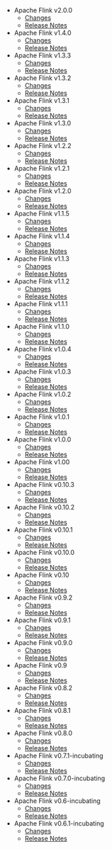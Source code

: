 
<!---
# Licensed to the Apache Software Foundation (ASF) under one
# or more contributor license agreements.  See the NOTICE file
# distributed with this work for additional information
# regarding copyright ownership.  The ASF licenses this file
# to you under the Apache License, Version 2.0 (the
# "License"); you may not use this file except in compliance
# with the License.  You may obtain a copy of the License at
#
#     http://www.apache.org/licenses/LICENSE-2.0
#
# Unless required by applicable law or agreed to in writing, software
# distributed under the License is distributed on an "AS IS" BASIS,
# WITHOUT WARRANTIES OR CONDITIONS OF ANY KIND, either express or implied.
# See the License for the specific language governing permissions and
# limitations under the License.
-->
* Apache Flink v2.0.0
    * [Changes](2.0.0/CHANGES.2.0.0.md)
    * [Release Notes](2.0.0/RELEASENOTES.2.0.0.md)
* Apache Flink v1.4.0
    * [Changes](1.4.0/CHANGES.1.4.0.md)
    * [Release Notes](1.4.0/RELEASENOTES.1.4.0.md)
* Apache Flink v1.3.3
    * [Changes](1.3.3/CHANGES.1.3.3.md)
    * [Release Notes](1.3.3/RELEASENOTES.1.3.3.md)
* Apache Flink v1.3.2
    * [Changes](1.3.2/CHANGES.1.3.2.md)
    * [Release Notes](1.3.2/RELEASENOTES.1.3.2.md)
* Apache Flink v1.3.1
    * [Changes](1.3.1/CHANGES.1.3.1.md)
    * [Release Notes](1.3.1/RELEASENOTES.1.3.1.md)
* Apache Flink v1.3.0
    * [Changes](1.3.0/CHANGES.1.3.0.md)
    * [Release Notes](1.3.0/RELEASENOTES.1.3.0.md)
* Apache Flink v1.2.2
    * [Changes](1.2.2/CHANGES.1.2.2.md)
    * [Release Notes](1.2.2/RELEASENOTES.1.2.2.md)
* Apache Flink v1.2.1
    * [Changes](1.2.1/CHANGES.1.2.1.md)
    * [Release Notes](1.2.1/RELEASENOTES.1.2.1.md)
* Apache Flink v1.2.0
    * [Changes](1.2.0/CHANGES.1.2.0.md)
    * [Release Notes](1.2.0/RELEASENOTES.1.2.0.md)
* Apache Flink v1.1.5
    * [Changes](1.1.5/CHANGES.1.1.5.md)
    * [Release Notes](1.1.5/RELEASENOTES.1.1.5.md)
* Apache Flink v1.1.4
    * [Changes](1.1.4/CHANGES.1.1.4.md)
    * [Release Notes](1.1.4/RELEASENOTES.1.1.4.md)
* Apache Flink v1.1.3
    * [Changes](1.1.3/CHANGES.1.1.3.md)
    * [Release Notes](1.1.3/RELEASENOTES.1.1.3.md)
* Apache Flink v1.1.2
    * [Changes](1.1.2/CHANGES.1.1.2.md)
    * [Release Notes](1.1.2/RELEASENOTES.1.1.2.md)
* Apache Flink v1.1.1
    * [Changes](1.1.1/CHANGES.1.1.1.md)
    * [Release Notes](1.1.1/RELEASENOTES.1.1.1.md)
* Apache Flink v1.1.0
    * [Changes](1.1.0/CHANGES.1.1.0.md)
    * [Release Notes](1.1.0/RELEASENOTES.1.1.0.md)
* Apache Flink v1.0.4
    * [Changes](1.0.4/CHANGES.1.0.4.md)
    * [Release Notes](1.0.4/RELEASENOTES.1.0.4.md)
* Apache Flink v1.0.3
    * [Changes](1.0.3/CHANGES.1.0.3.md)
    * [Release Notes](1.0.3/RELEASENOTES.1.0.3.md)
* Apache Flink v1.0.2
    * [Changes](1.0.2/CHANGES.1.0.2.md)
    * [Release Notes](1.0.2/RELEASENOTES.1.0.2.md)
* Apache Flink v1.0.1
    * [Changes](1.0.1/CHANGES.1.0.1.md)
    * [Release Notes](1.0.1/RELEASENOTES.1.0.1.md)
* Apache Flink v1.0.0
    * [Changes](1.0.0/CHANGES.1.0.0.md)
    * [Release Notes](1.0.0/RELEASENOTES.1.0.0.md)
* Apache Flink v1.00
    * [Changes](1.00/CHANGES.1.00.md)
    * [Release Notes](1.00/RELEASENOTES.1.00.md)
* Apache Flink v0.10.3
    * [Changes](0.10.3/CHANGES.0.10.3.md)
    * [Release Notes](0.10.3/RELEASENOTES.0.10.3.md)
* Apache Flink v0.10.2
    * [Changes](0.10.2/CHANGES.0.10.2.md)
    * [Release Notes](0.10.2/RELEASENOTES.0.10.2.md)
* Apache Flink v0.10.1
    * [Changes](0.10.1/CHANGES.0.10.1.md)
    * [Release Notes](0.10.1/RELEASENOTES.0.10.1.md)
* Apache Flink v0.10.0
    * [Changes](0.10.0/CHANGES.0.10.0.md)
    * [Release Notes](0.10.0/RELEASENOTES.0.10.0.md)
* Apache Flink v0.10
    * [Changes](0.10/CHANGES.0.10.md)
    * [Release Notes](0.10/RELEASENOTES.0.10.md)
* Apache Flink v0.9.2
    * [Changes](0.9.2/CHANGES.0.9.2.md)
    * [Release Notes](0.9.2/RELEASENOTES.0.9.2.md)
* Apache Flink v0.9.1
    * [Changes](0.9.1/CHANGES.0.9.1.md)
    * [Release Notes](0.9.1/RELEASENOTES.0.9.1.md)
* Apache Flink v0.9.0
    * [Changes](0.9.0/CHANGES.0.9.0.md)
    * [Release Notes](0.9.0/RELEASENOTES.0.9.0.md)
* Apache Flink v0.9
    * [Changes](0.9/CHANGES.0.9.md)
    * [Release Notes](0.9/RELEASENOTES.0.9.md)
* Apache Flink v0.8.2
    * [Changes](0.8.2/CHANGES.0.8.2.md)
    * [Release Notes](0.8.2/RELEASENOTES.0.8.2.md)
* Apache Flink v0.8.1
    * [Changes](0.8.1/CHANGES.0.8.1.md)
    * [Release Notes](0.8.1/RELEASENOTES.0.8.1.md)
* Apache Flink v0.8.0
    * [Changes](0.8.0/CHANGES.0.8.0.md)
    * [Release Notes](0.8.0/RELEASENOTES.0.8.0.md)
* Apache Flink v0.7.1-incubating
    * [Changes](0.7.1-incubating/CHANGES.0.7.1-incubating.md)
    * [Release Notes](0.7.1-incubating/RELEASENOTES.0.7.1-incubating.md)
* Apache Flink v0.7.0-incubating
    * [Changes](0.7.0-incubating/CHANGES.0.7.0-incubating.md)
    * [Release Notes](0.7.0-incubating/RELEASENOTES.0.7.0-incubating.md)
* Apache Flink v0.6-incubating
    * [Changes](0.6-incubating/CHANGES.0.6-incubating.md)
    * [Release Notes](0.6-incubating/RELEASENOTES.0.6-incubating.md)
* Apache Flink v0.6.1-incubating
    * [Changes](0.6.1-incubating/CHANGES.0.6.1-incubating.md)
    * [Release Notes](0.6.1-incubating/RELEASENOTES.0.6.1-incubating.md)
